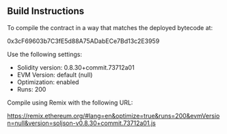 ## Build Instructions

To compile the contract in a way that matches the deployed bytecode at:

0x3cF69603b7C3fE5d88A75ADabECe7Bd13c2E3959

Use the following settings:

- Solidity version: 0.8.30+commit.73712a01
- EVM Version: default (null)
- Optimization: enabled
- Runs: 200

Compile using Remix with the following URL:

https://remix.ethereum.org/#lang=en&optimize=true&runs=200&evmVersion=null&version=soljson-v0.8.30+commit.73712a01.js
